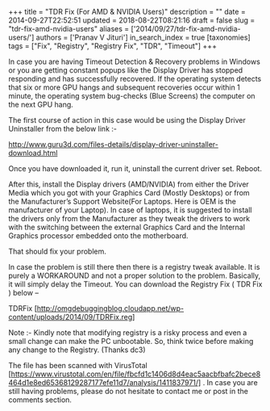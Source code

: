 +++
title = "TDR Fix (For AMD & NVIDIA Users)"
description = ""
date = 2014-09-27T22:52:51
updated = 2018-08-22T08:21:16
draft = false
slug = "tdr-fix-amd-nvidia-users"
aliases = ['2014/09/27/tdr-fix-amd-nvidia-users/']
authors = ['Pranav V Jituri']
in_search_index = true
[taxonomies]
tags = ["Fix", "Registry", "Registry Fix", "TDR", "Timeout"]
+++


In case you are having Timeout Detection & Recovery problems in Windows or you
are getting constant popups like the Display Driver has stopped responding and
has successfully recovered. If the operating system detects that six or more GPU
hangs and subsequent recoveries occur within 1 minute, the operating system
bug-checks (Blue Screens) the computer on the next GPU hang.

The first course of action in this case would be using the Display Driver
Uninstaller from the below link :-

http://www.guru3d.com/files-details/display-driver-uninstaller-download.html

Once you have downloaded it, run it, uninstall the current driver set. Reboot.

After this, install the Display drivers (AMD/NVIDIA) from either the Driver
Media which you got with your Graphics Card (Mostly Desktops) or from
the Manufacturer’s Support Website(For Laptops. Here is OEM is the manufacturer
of your Laptop). In case of laptops, it is suggested to install the drivers only
from the Manufacturer as they tweak the drivers to work with the switching
between the external Graphics Card and the Internal Graphics processor embedded
onto the motherboard.

That should fix your problem.

In case the problem is still there then there is a registry tweak available. It
is purely a WORKAROUND and not a proper solution to the problem. Basically, it
will simply delay the Timeout. You can download the Registry Fix ( TDR Fix
) below –

TDRFix
[http://omgdebuggingblog.cloudapp.net/wp-content/uploads/2014/09/TDRFix.reg]



Note :- Kindly note that modifying registry is a risky process and even a small
change can make the PC unbootable. So, think twice before making any change to
the Registry. (Thanks dc3)

The file has been scanned with VirusTotal
[https://www.virustotal.com/en/file/fbcfd1c1406d8d4eac5aacbfbafc2bece8464d1e8ed65368129287177efe11d7/analysis/1411837971/]
. In case you are still having problems, please do not hesitate to contact me or
post in the comments section.